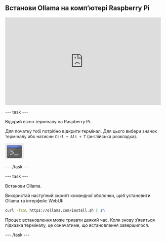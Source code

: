 ## Встанови Ollama на компʼютері Raspberry Pi

<html>
  <div style="position: relative; overflow: hidden; padding-top: 56.25%;">
    <iframe style="position: absolute; top: 0; left: 0; right: 0; width: 100%; height: 100%; border: none;" src="https://www.youtube.com/embed/OwuPZYmbYsg?rel=0&cc_load_policy=1" allowfullscreen allow="accelerometer; autoplay; clipboard-write; encrypted-media; gyroscope; picture-in-picture; web-share">
    </iframe>
  </div>
</html>

--- task ---

Відкрий вікно терміналу на Raspberry Pi.

Для початку тобі потрібно відкрити термінал. Для цього вибери значок терміналу або натисни `Ctrl + Alt + T` (англійська розкладка).

![Значок вікна терміналу з сірим фоном, синім рядком заголовка вгорі та білим символом командного рядка в центрі.](images/terminal.png)

--- /task ---

--- task ---

Встанови Ollama.

Використай наступний скрипт командної оболонки, щоб установити Ollama та інтерфейс WebUI:

```sh
curl -fsSL https://ollama.com/install.sh | sh
```
Процес встановлення може тривати деякий час. Коли знову зʼявиться підказка терміналу, це означатиме, що встановлення завершилося.

--- /task ---
